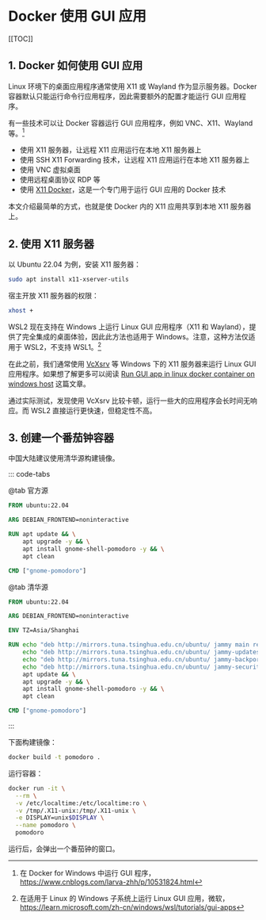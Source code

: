 # Docker 使用 GUI 应用

[[TOC]]

## 1. Docker 如何使用 GUI 应用

Linux 环境下的桌面应用程序通常使用 X11 或 Wayland 作为显示服务器。Docker 容器默认只能运行命令行应用程序，因此需要额外的配置才能运行 GUI 应用程序。

有一些技术可以让 Docker 容器运行 GUI 应用程序，例如 VNC、X11、Wayland 等。[^1]

[^1]: 在 Docker for Windows 中运行 GUI 程序，<https://www.cnblogs.com/larva-zhh/p/10531824.html>

- 使用 X11 服务器，让远程 X11 应用运行在本地 X11 服务器上
- 使用 SSH X11 Forwarding 技术，让远程 X11 应用运行在本地 X11 服务器上
- 使用 VNC 虚拟桌面
- 使用远程桌面协议 RDP 等
- 使用 [X11 Docker](https://github.com/mviereck/x11docker)，这是一个专门用于运行 GUI 应用的 Docker 技术

本文介绍最简单的方式，也就是使 Docker 内的 X11 应用共享到本地 X11 服务器上。

## 2. 使用 X11 服务器

以 Ubuntu 22.04 为例，安装 X11 服务器：

```bash
sudo apt install x11-xserver-utils
```

宿主开放 X11 服务器的权限：

```bash
xhost +
```

WSL2 现在支持在 Windows 上运行 Linux GUI 应用程序（X11 和 Wayland），提供了完全集成的桌面体验，因此此方法也适用于 Windows。注意，这种方法仅适用于 WSL2，不支持 WSL1。[^2]

[^2]: 在适用于 Linux 的 Windows 子系统上运行 Linux GUI 应用，微软，<https://learn.microsoft.com/zh-cn/windows/wsl/tutorials/gui-apps>

在此之前，我们通常使用 [VcXsrv](https://sourceforge.net/projects/vcxsrv/) 等 Windows 下的 X11 服务器来运行 Linux GUI 应用程序。如果想了解更多可以阅读 [Run GUI app in linux docker container on windows host](https://dev.to/darksmile92/run-gui-app-in-linux-docker-container-on-windows-host-4kde) 这篇文章。

通过实际测试，发现使用 VcXsrv 比较卡顿，运行一些大的应用程序会长时间无响应。而 WSL2 直接运行更快速，但稳定性不高。

## 3. 创建一个番茄钟容器

中国大陆建议使用清华源构建镜像。

::: code-tabs

@tab 官方源

```dockerfile
FROM ubuntu:22.04

ARG DEBIAN_FRONTEND=noninteractive

RUN apt update && \
    apt upgrade -y && \
    apt install gnome-shell-pomodoro -y && \
    apt clean

CMD ["gnome-pomodoro"]
```

@tab 清华源

```dockerfile
FROM ubuntu:22.04

ARG DEBIAN_FRONTEND=noninteractive

ENV TZ=Asia/Shanghai

RUN echo "deb http://mirrors.tuna.tsinghua.edu.cn/ubuntu/ jammy main restricted universe multiverse" > /etc/apt/sources.list && \
    echo "deb http://mirrors.tuna.tsinghua.edu.cn/ubuntu/ jammy-updates main restricted universe multiverse" >> /etc/apt/sources.list && \
    echo "deb http://mirrors.tuna.tsinghua.edu.cn/ubuntu/ jammy-backports main restricted universe multiverse" >> /etc/apt/sources.list && \
    echo "deb http://mirrors.tuna.tsinghua.edu.cn/ubuntu/ jammy-security main restricted universe multiverse" >> /etc/apt/sources.list && \
    apt update && \
    apt upgrade -y && \
    apt install gnome-shell-pomodoro -y && \
    apt clean

CMD ["gnome-pomodoro"]
```

:::

下面构建镜像：

```bash
docker build -t pomodoro .
```

运行容器：

```bash
docker run -it \
  --rm \
  -v /etc/localtime:/etc/localtime:ro \
  -v /tmp/.X11-unix:/tmp/.X11-unix \
  -e DISPLAY=unix$DISPLAY \
  --name pomodoro \
  pomodoro
```

运行后，会弹出一个番茄钟的窗口。

<!-- 
## 4. 安装完整的 Ubuntu 桌面

如果需要完整的 Ubuntu 桌面，可以使用下面的 Dockerfile：

```dockerfile
FROM ubuntu:22.04

ARG DEBIAN_FRONTEND=noninteractive

ENV TZ=Asia/Shanghai

RUN echo "deb http://mirrors.tuna.tsinghua.edu.cn/ubuntu/ jammy main restricted universe multiverse" > /etc/apt/sources.list && \
    echo "deb http://mirrors.tuna.tsinghua.edu.cn/ubuntu/ jammy-updates main restricted universe multiverse" >> /etc/apt/sources.list && \
    echo "deb http://mirrors.tuna.tsinghua.edu.cn/ubuntu/ jammy-backports main restricted universe multiverse" >> /etc/apt/sources.list && \
    echo "deb http://mirrors.tuna.tsinghua.edu.cn/ubuntu/ jammy-security main restricted universe multiverse" >> /etc/apt/sources.list && \
    apt update && \
    apt upgrade -y && \
    apt install ubuntu-desktop -y && \
    apt clean

CMD ["gnome-session"]
```

构建并运行容器：

```bash
docker build -t ubuntu-desktop .
docker run -it \
  -v /etc/localtime:/etc/localtime:ro \
  -v /tmp/.X11-unix:/tmp/.X11-unix \
  -e DISPLAY=unix$DISPLAY \
  --name ubuntu-desktop \
  ubuntu-desktop \
  bash
``` -->
